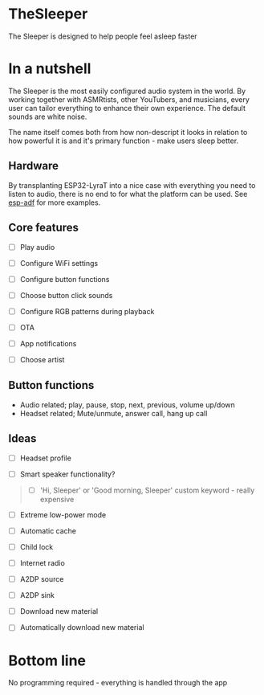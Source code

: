 # TheSleeper
The Sleeper is designed to help people feel asleep faster

# In a nutshell
The Sleeper is the most easily configured audio system in the world. 
By working together with ASMRtists, other YouTubers, and musicians, every user can tailor everything to enhance their own experience. 
The default sounds are white noise.

The name itself comes both from how non-descript it looks in relation to how powerful it is and it's primary function - make users sleep better.

## Hardware
By transplanting ESP32-LyraT into a nice case with everything you need to listen to audio, there is no end to for what the platform can be used. See [esp-adf](https://github.com/espressif/esp-adf) for more examples. 

## Core features
- [ ] Play audio

- [ ] Configure WiFi settings

- [ ] Configure button functions

- [ ] Choose button click sounds

- [ ] Configure RGB patterns during playback

- [ ] OTA

- [ ] App notifications

- [ ] Choose artist

## Button functions
- Audio related; play, pause, stop, next, previous, volume up/down
- Headset related; Mute/unmute, answer call, hang up call 

## Ideas
- [ ] Headset profile

- [ ] Smart speaker functionality?

> - [ ] 'Hi, Sleeper' or 'Good morning, Sleeper' custom keyword - really expensive

- [ ] Extreme low-power mode

- [ ] Automatic cache

- [ ] Child lock

- [ ] Internet radio

- [ ] A2DP source

- [ ] A2DP sink

- [ ] Download new material

- [ ] Automatically download new material

# **Bottom line**
No programming required - everything is handled through the app
